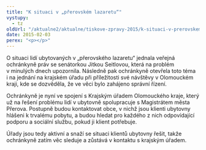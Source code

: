 ```yaml
---
title: "K situaci v „přerovském lazaretu“"
vystupy:
  - tz
oldUrl: "/aktualne2/aktualne/tiskove-zpravy-2015/k-situaci-v-prerovskem-lazaretu/"
date: 2015-02-03
perex: "<p></p>"
---
```


<!-- imported from the old website -->

<p>O situaci lidí ubytovaných v „přerovského lazaretu“ jednala veřejná ochránkyně práv se senátorkou Jitkou Seitlovou, která na problém v minulých dnech upozornila. Následně pak ochránkyně otevřela toto téma i na jednání na krajském úřadu při příležitosti své návštěvy v Olomouckém kraji, kde se dozvěděla, že ve věci bylo zahájeno správní řízení.</p><p>Ochránkyně je nyní ve spojení s Krajským úřadem Olomouckého kraje, který už na řešení problému lidí v ubytovně spolupracuje s Magistrátem města Přerova. Postupně budou kontaktovat obce, v nichž jsou klienti ubytovny hlášeni k trvalému pobytu, a budou hledat pro každého z nich odpovídající podporu a sociální službu, pokud ji klient potřebuje.</p><p>Úřady jsou tedy aktivní a snaží se situaci klientů ubytovny řešit, takže ochránkyně zatím věc sleduje a zůstává v kontaktu s krajským úřadem.</p>
